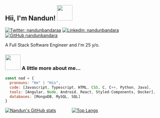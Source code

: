 <h2> Hii, I'm Nandun! <img src="https://media.giphy.com/media/mGcNjsfWAjY5AEZNw6/giphy.gif" width="50"></h2>

[![Twitter: nandunbandaraa](https://img.shields.io/twitter/follow/nandunbandaraa?style=social)](https://twitter.com/nandunbandaraa)
[![Linkedin: nandunbandara](https://img.shields.io/badge/-NandunBandara-blue?style=flat-square&logo=Linkedin&logoColor=white&link=https://www.linkedin.com/in/nandunbandara/)](https://www.linkedin.com/in/nandunbandara/)
[![GitHub nandunbandara](https://img.shields.io/github/followers/nandunbandara?label=follow&style=social)](https://github.com/nandunbandara)

A Full Stack Software Engineer and I'm 25 y/o.

### <img src="https://media.giphy.com/media/VgCDAzcKvsR6OM0uWg/giphy.gif" width="50"> A little more about me...  

```javascript
const nad = {
  pronouns: "He" | "His",
  code: [Javascript, Typescript, HTML, CSS, C, C++, Python, Java],
  tools: [Angular, Node, Android, React, Styled-Components, Docker],
  databases: [MongoDB, MySQL, SQL]
}
```

[![Nandun's GitHub stats](https://github-readme-stats.vercel.app/api?username=nandunbandara&count_private=true&show_icons=true&theme=merko)](https://github.com/anuraghazra/github-readme-stats) &nbsp; &nbsp; &nbsp; &nbsp; &nbsp; &nbsp;
[![Top Langs](https://github-readme-stats.vercel.app/api/top-langs/?username=nandunbandara&count_private=true&show_icons=true&theme=merko)](https://github.com/anuraghazra/github-readme-stats)
